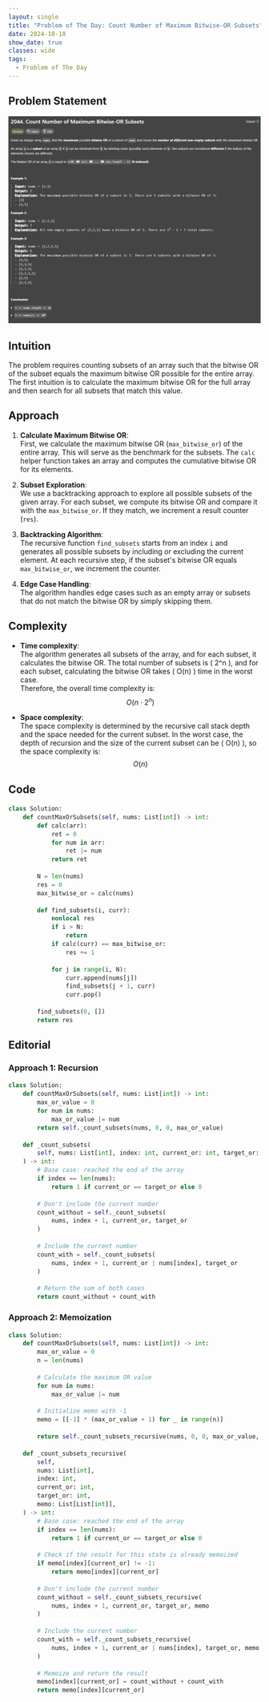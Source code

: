 ```yaml
---
layout: single
title: "Problem of The Day: Count Number of Maximum Bitwise-OR Subsets"
date: 2024-10-18
show_date: true
classes: wide
tags:
  - Problem of The Day
---
```


## Problem Statement

![2044](/assets/images/2024-10-18_14-26-29-problem-20244.png)

## Intuition

The problem requires counting subsets of an array such that the bitwise OR of the subset equals the maximum bitwise OR possible for the entire array. The first intuition is to calculate the maximum bitwise OR for the full array and then search for all subsets that match this value.

## Approach

1. **Calculate Maximum Bitwise OR**:  
   First, we calculate the maximum bitwise OR (`max_bitwise_or`) of the entire array. This will serve as the benchmark for the subsets. The `calc` helper function takes an array and computes the cumulative bitwise OR for its elements.

2. **Subset Exploration**:  
   We use a backtracking approach to explore all possible subsets of the given array. For each subset, we compute its bitwise OR and compare it with the `max_bitwise_or`. If they match, we increment a result counter (`res`).

3. **Backtracking Algorithm**:  
   The recursive function `find_subsets` starts from an index `i` and generates all possible subsets by including or excluding the current element. At each recursive step, if the subset's bitwise OR equals `max_bitwise_or`, we increment the counter.

4. **Edge Case Handling**:  
   The algorithm handles edge cases such as an empty array or subsets that do not match the bitwise OR by simply skipping them.

## Complexity

- **Time complexity**:  
  The algorithm generates all subsets of the array, and for each subset, it calculates the bitwise OR. The total number of subsets is \( 2^n \), and for each subset, calculating the bitwise OR takes \( O(n) \) time in the worst case.  
  Therefore, the overall time complexity is:  
  $$ O(n \cdot 2^n) $$

- **Space complexity**:  
  The space complexity is determined by the recursive call stack depth and the space needed for the current subset. In the worst case, the depth of recursion and the size of the current subset can be \( O(n) \), so the space complexity is:  
  $$ O(n) $$

## Code

```python
class Solution:
    def countMaxOrSubsets(self, nums: List[int]) -> int:
        def calc(arr):
            ret = 0
            for num in arr:
                ret |= num
            return ret

        N = len(nums)
        res = 0
        max_bitwise_or = calc(nums)

        def find_subsets(i, curr):
            nonlocal res
            if i > N:
                return
            if calc(curr) == max_bitwise_or:
                res += 1

            for j in range(i, N):
                curr.append(nums[j])
                find_subsets(j + 1, curr)
                curr.pop()

        find_subsets(0, [])
        return res
```

## Editorial

### Approach 1: Recursion

```python
class Solution:
    def countMaxOrSubsets(self, nums: List[int]) -> int:
        max_or_value = 0
        for num in nums:
            max_or_value |= num
        return self._count_subsets(nums, 0, 0, max_or_value)

    def _count_subsets(
        self, nums: List[int], index: int, current_or: int, target_or: int
    ) -> int:
        # Base case: reached the end of the array
        if index == len(nums):
            return 1 if current_or == target_or else 0

        # Don't include the current number
        count_without = self._count_subsets(
            nums, index + 1, current_or, target_or
        )

        # Include the current number
        count_with = self._count_subsets(
            nums, index + 1, current_or | nums[index], target_or
        )

        # Return the sum of both cases
        return count_without + count_with
```

### Approach 2: Memoization

```python
class Solution:
    def countMaxOrSubsets(self, nums: List[int]) -> int:
        max_or_value = 0
        n = len(nums)

        # Calculate the maximum OR value
        for num in nums:
            max_or_value |= num

        # Initialize memo with -1
        memo = [[-1] * (max_or_value + 1) for _ in range(n)]

        return self._count_subsets_recursive(nums, 0, 0, max_or_value, memo)

    def _count_subsets_recursive(
        self,
        nums: List[int],
        index: int,
        current_or: int,
        target_or: int,
        memo: List[List[int]],
    ) -> int:
        # Base case: reached the end of the array
        if index == len(nums):
            return 1 if current_or == target_or else 0

        # Check if the result for this state is already memoized
        if memo[index][current_or] != -1:
            return memo[index][current_or]

        # Don't include the current number
        count_without = self._count_subsets_recursive(
            nums, index + 1, current_or, target_or, memo
        )

        # Include the current number
        count_with = self._count_subsets_recursive(
            nums, index + 1, current_or | nums[index], target_or, memo
        )

        # Memoize and return the result
        memo[index][current_or] = count_without + count_with
        return memo[index][current_or]
```
